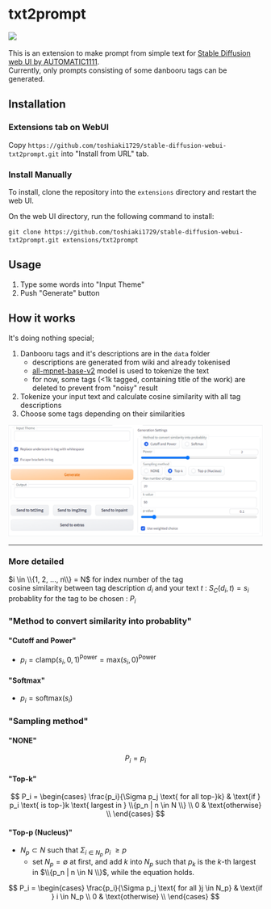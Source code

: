 # txt2prompt
 ![](pic/pic0.png)

 This is an extension to make prompt from simple text for [Stable Diffusion web UI by AUTOMATIC1111](https://github.com/AUTOMATIC1111/stable-diffusion-webui).  
 Currently, only prompts consisting of some danbooru tags can be generated.

## Installation
### Extensions tab on WebUI
Copy `https://github.com/toshiaki1729/stable-diffusion-webui-txt2prompt.git` into "Install from URL" tab.

### Install Manually
To install, clone the repository into the `extensions` directory and restart the web UI.

On the web UI directory, run the following command to install:
```commandline
git clone https://github.com/toshiaki1729/stable-diffusion-webui-txt2prompt.git extensions/txt2prompt
```


## Usage
1. Type some words into "Input Theme"
1. Push "Generate" button


## How it works
 It's doing nothing special;
 
 1. Danbooru tags and it's descriptions are in the `data` folder
    - descriptions are generated from wiki and already tokenised
    - [all-mpnet-base-v2](https://huggingface.co/sentence-transformers/all-mpnet-base-v2) model is used to tokenize the text
    - for now, some tags (<1k tagged, containing title of the work) are deleted to prevent from "noisy" result
 1. Tokenize your input text and calculate cosine similarity with all tag descriptions
 1. Choose some tags depending on their similarities

 ![](pic/pic1.png)
 
---

 ### More detailed
 $i \in \\{1, 2, ..., n\\} = N$ for index number of the tag  
 cosine similarity between tag description $d_i$ and your text $t$ : $S_C(d_i, t) = s_i$  
 probablity for the tag to be chosen : $P_i$

 ### "Method to convert similarity into probablity"
 #### "Cutoff and Power"
 - $p_i = \text{clamp}(s_i, 0, 1)^{\text{Power}} = \text{max}(s_i, 0)^{\text{Power}}$
 #### "Softmax"
 - $p_i = \text{softmax}(s_i)$

 ### "Sampling method"
 #### "NONE"

 $$P_i = p_i$$

 #### "Top-k"

 $$
 P_i = \begin{cases} 
 \frac{p_i}{\Sigma p_j \text{ for all top-}k} & \text{if } p_i \text{ is top-}k \text{ largest in } \\{p_n | n \in N \\} \\
 0 & \text{otherwise} \\
 \end{cases}
 $$

 #### "Top-p (Nucleus)"
 - $N_p \subset N$ such that $\Sigma_{i \in N_p}\ p_i\ \geq p$
   - set $N_p=\emptyset$ at first, and add $k$ into $N_p$ such that $p_k$ is the $k$-th largest in $\\{p_n | n \in N \\}$, while the equation holds.
            
$$
P_i = \begin{cases} 
\frac{p_i}{\Sigma p_j \text{ for all }j \in N_p} & \text{if } i \in N_p \\
0 & \text{otherwise} \\
\end{cases}
$$
        
        

        
